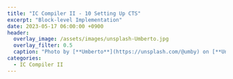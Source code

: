 ```yaml
---
title: "IC Compiler II - 10 Setting Up CTS"
excerpt: "Block-level Implementation"
date: 2023-05-17 06:00:00 +0900
header:
  overlay_image: /assets/images/unsplash-Umberto.jpg
  overlay_filter: 0.5
  caption: "Photo by [**Umberto**](https://unsplash.com/@umby) on [**Unsplash**](https://unsplash.com/)"
categories:
  - IC Compiler II
---
```


## 